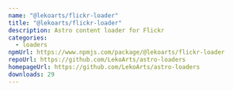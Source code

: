 ```yaml
---
name: "@lekoarts/flickr-loader"
title: "@lekoarts/flickr-loader"
description: Astro content loader for Flickr
categories:
  - loaders
npmUrl: https://www.npmjs.com/package/@lekoarts/flickr-loader
repoUrl: https://github.com/LekoArts/astro-loaders
homepageUrl: https://github.com/LekoArts/astro-loaders
downloads: 29
---
```

